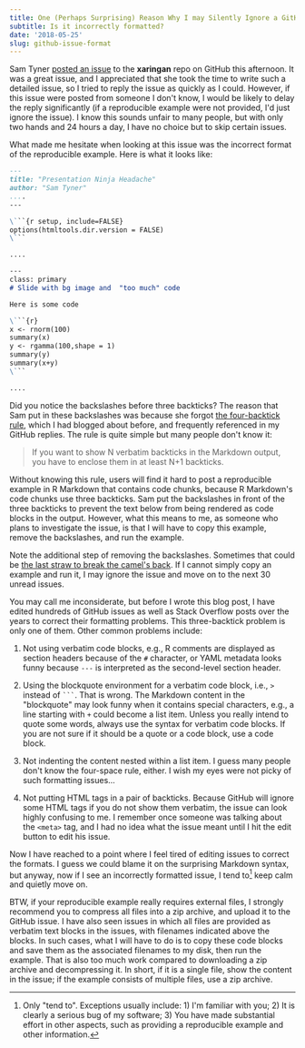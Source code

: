 ```yaml
---
title: One (Perhaps Surprising) Reason Why I may Silently Ignore a GitHub Issue
subtitle: Is it incorrectly formatted?
date: '2018-05-25'
slug: github-issue-format
---
```


Sam Tyner [posted an issue](https://github.com/yihui/xaringan/issues/142) to the **xaringan** repo on GitHub this afternoon. It was a great issue, and I appreciated that she took the time to write such a detailed issue, so I tried to reply the issue as quickly as I could. However, if this issue were posted from someone I don't know, I would be likely to delay the reply significantly (if a reproducible example were not provided, I'd just ignore the issue). I know this sounds unfair to many people, but with only two hands and 24 hours a day, I have no choice but to skip certain issues.

What made me hesitate when looking at this issue was the incorrect format of the reproducible example. Here is what it looks like:

````markdown
---
title: "Presentation Ninja Headache"
author: "Sam Tyner"
....
---

\```{r setup, include=FALSE}
options(htmltools.dir.version = FALSE)
\```

....

---
class: primary 
# Slide with bg image and  "too much" code

Here is some code 

\```{r}
x <- rnorm(100)
summary(x)
y <- rgamma(100,shape = 1)
summary(y)
summary(x+y)
\```

....
````

Did you notice the backslashes before three backticks? The reason that Sam put in these backslashes was because she forgot [the four-backtick rule](/en/2017/05/four-backticks-github/), which I had blogged about before, and frequently referenced in my GitHub replies. The rule is quite simple but many people don't know it:

> If you want to show N verbatim backticks in the Markdown output, you have to enclose them in at least N+1 backticks.

Without knowing this rule, users will find it hard to post a reproducible example in R Markdown that contains code chunks, because R Markdown's code chunks use three backticks. Sam put the backslashes in front of the three backticks to prevent the text below from being rendered as code blocks in the output. However, what this means to me, as someone who plans to investigate the issue, is that I will have to copy this example, remove the backslashes, and run the example.

Note the additional step of removing the backslashes. Sometimes that could be [the last straw to break the camel's back](https://en.wikipedia.org/wiki/Straw_that_broke_the_camel%27s_back). If I cannot simply copy an example and run it, I may ignore the issue and move on to the next 30 unread issues.

You may call me inconsiderate, but before I wrote this blog post, I have edited hundreds of GitHub issues as well as Stack Overflow posts over the years to correct their formatting problems. This three-backtick problem is only one of them. Other common problems include:

1. Not using verbatim code blocks, e.g., R comments are displayed as section headers because of the `#` character, or YAML metadata looks funny because `---` is interpreted as the second-level section header.

1. Using the blockquote environment for a verbatim code block, i.e., `>` instead of ```` ``` ````. That is wrong. The Markdown content in the "blockquote" may look funny when it contains special characters, e.g., a line starting with `+` could become a list item. Unless you really intend to quote some words, always use the syntax for verbatim code blocks. If you are not sure if it should be a quote or a code block, use a code block.

1. Not indenting the content nested within a list item. I guess many people don't know the four-space rule, either. I wish my eyes were not picky of such formatting issues...

1. Not putting HTML tags in a pair of backticks. Because GitHub will ignore some HTML tags if you do not show them verbatim, the issue can look highly confusing to me. I remember once someone was talking about the `<meta>` tag, and I had no idea what the issue meant until I hit the edit button to edit his issue.

Now I have reached to a point where I feel tired of editing issues to correct the formats. I guess we could blame it on the surprising Markdown syntax, but anyway, now if I see an incorrectly formatted issue, I tend to[^1] keep calm and quietly move on.

BTW, if your reproducible example really requires external files, I strongly recommend you to compress all files into a zip archive, and upload it to the GitHub issue. I have also seen issues in which all files are provided as verbatim text blocks in the issues, with filenames indicated above the blocks. In such cases, what I will have to do is to copy these code blocks and save them as the associated filenames to my disk, then run the example. That is also too much work compared to downloading a zip archive and decompressing it. In short, if it is a single file, show the content in the issue; if the example consists of multiple files, use a zip archive.

[^1]: Only "tend to". Exceptions usually include: 1) I'm familiar with you; 2) It is clearly a serious bug of my software; 3) You have made substantial effort in other aspects, such as providing a reproducible example and other information.
